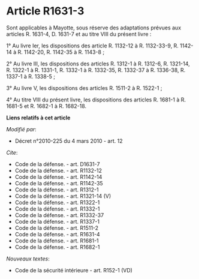 # Article R1631-3

Sont applicables à Mayotte, sous réserve des adaptations prévues aux articles R. 1631-4, D. 1631-7 et au titre VIII du
présent livre : 

1° Au livre Ier, les dispositions des article R. 1132-12 à R. 1132-33-9, R. 1142-14 à R. 1142-20, R. 1142-35 à R. 1143-8 ; 

2° Au livre III, les dispositions des articles R. 1312-1 à R. 1312-6, R. 1321-14, R. 1322-1 à R. 1331-1, R. 1332-1 à R.
1332-35, R. 1332-37 à R. 1336-38, R. 1337-1 à R. 1338-5 ; 

3° Au livre V, les dispositions des articles R. 1511-2 à R. 1522-1 ; 

4° Au titre VIII du présent livre, les dispositions des articles R. 1681-1 à R. 1681-5 et R. 1682-1 à R. 1682-18.

**Liens relatifs à cet article**

_Modifié par_:

  - Décret n°2010-225 du 4 mars 2010 - art. 12

_Cite_:

  - Code de la défense. - art. D1631-7
  - Code de la défense. - art. R1132-12
  - Code de la défense. - art. R1142-14
  - Code de la défense. - art. R1142-35
  - Code de la défense. - art. R1312-1
  - Code de la défense. - art. R1321-14 (V)
  - Code de la défense. - art. R1322-1
  - Code de la défense. - art. R1332-1
  - Code de la défense. - art. R1332-37
  - Code de la défense. - art. R1337-1
  - Code de la défense. - art. R1511-2
  - Code de la défense. - art. R1631-4
  - Code de la défense. - art. R1681-1
  - Code de la défense. - art. R1682-1

_Nouveaux textes_:

  - Code de la sécurité intérieure - art. R152-1 (VD)
